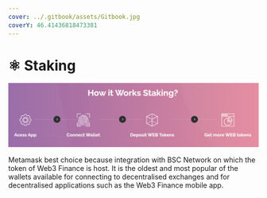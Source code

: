 ```yaml
---
cover: ../.gitbook/assets/Gitbook.jpg
coverY: 46.41436818473381
---
```


# ⚛ Staking

![](../.gitbook/assets/Stalgi.PNG)

Metamask best choice because integration with BSC Network on which the token of Web3 Finance is host. It is the oldest and most popular of the wallets available for connecting to decentralised exchanges and for decentralised applications such as the Web3 Finance mobile app.
